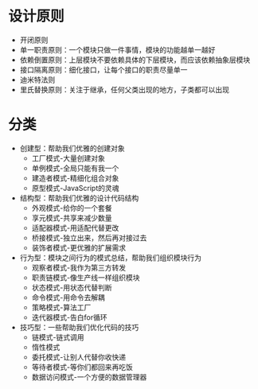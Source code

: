 # 设计原则
+ 开闭原则
+ 单一职责原则：一个模块只做一件事情，模块的功能越单一越好
+ 依赖倒置原则：上层模块不要依赖具体的下层模块，而应该依赖抽象层模块
+ 接口隔离原则：细化接口，让每个接口的职责尽量单一
+ 迪米特法则
+ 里氏替换原则：关注于继承，任何父类出现的地方，子类都可以出现

# 分类
+ 创建型：帮助我们优雅的创建对象
  + 工厂模式-大量创建对象
  + 单例模式-全局只能有我一个
  + 建造者模式-精细化组合对象
  + 原型模式-JavaScript的灵魂
+ 结构型：帮助我们优雅的设计代码结构
  + 外观模式-给你的一个套餐
  + 享元模式-共享来减少数量
  + 适配器模式-用适配代替更改
  + 桥接模式-独立出来，然后再对接过去
  + 装饰者模式-更优雅的扩展需求
+ 行为型：模块之间行为的模式总结，帮助我们组织模块行为
  + 观察者模式-我作为第三方转发
  + 职责链模式-像生产线一样组织模块
  + 状态模式-用状态代替判断
  + 命令模式-用命令去解耦
  + 策略模式-算法工厂
  + 迭代器模式-告白for循环
+ 技巧型：一些帮助我们优化代码的技巧
  + 链模式-链式调用
  + 惰性模式
  + 委托模式-让别人代替你收快递
  + 等待者模式-等你们都回来再吃饭
  + 数据访问模式-一个方便的数据管理器